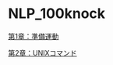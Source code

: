 # NLP_100knock

[第1章：準備運動](https://colab.research.google.com/drive/1hj6nx8XVwjKwVP-VInbinZ6n45TjjexP?usp=sharing)

[第2章：UNIXコマンド](https://colab.research.google.com/drive/1GoCRZUJ7V478MDM6qIZB2FexRcFtG811?usp=sharing)
